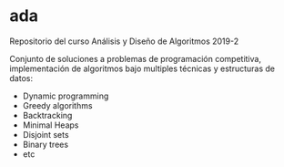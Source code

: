 # ada
Repositorio del curso Análisis y Diseño de Algoritmos 2019-2

Conjunto de soluciones a problemas de programación competitiva, implementación de algoritmos bajo multiples técnicas y estructuras de datos:
- Dynamic programming
- Greedy algorithms
- Backtracking
- Minimal Heaps
- Disjoint sets
- Binary trees
- etc
